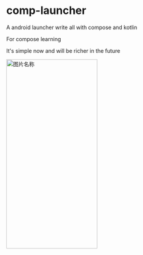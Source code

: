 # comp-launcher
A android launcher write all with compose and kotlin

For compose learning


It's simple now  and will be richer in the future


 <img src="https://github.com/dikeboy/compose-launcher/blob/main/review/splash1.png" width = "240" height = "500" alt="图片名称" align=center />
